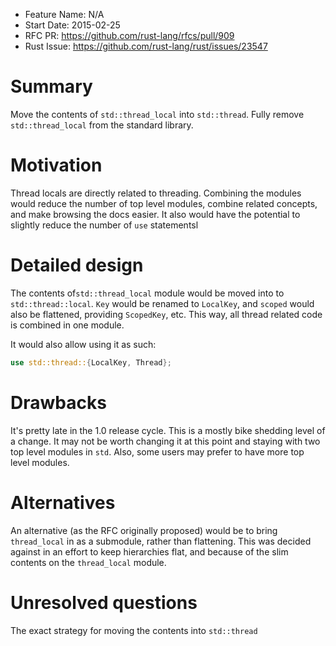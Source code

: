 - Feature Name: N/A
- Start Date: 2015-02-25
- RFC PR: https://github.com/rust-lang/rfcs/pull/909
- Rust Issue: https://github.com/rust-lang/rust/issues/23547

# Summary

Move the contents of `std::thread_local` into `std::thread`. Fully
remove `std::thread_local` from the standard library.

# Motivation

Thread locals are directly related to threading. Combining the modules
would reduce the number of top level modules, combine related concepts,
and make browsing the docs easier. It also would have the potential to
slightly reduce the number of `use` statementsl

# Detailed design

The contents of`std::thread_local` module would be moved into to
`std::thread::local`. `Key` would be renamed to `LocalKey`, and
`scoped` would also be flattened, providing `ScopedKey`, etc. This
way, all thread related code is combined in one module.

It would also allow using it as such:

```rust
use std::thread::{LocalKey, Thread};
```

# Drawbacks

It's pretty late in the 1.0 release cycle. This is a mostly bike
shedding level of a change. It may not be worth changing it at this
point and staying with two top level modules in `std`. Also, some users
may prefer to have more top level modules.

# Alternatives

An alternative (as the RFC originally proposed) would be to bring
`thread_local` in as a submodule, rather than flattening. This was
decided against in an effort to keep hierarchies flat, and because of
the slim contents on the `thread_local` module.

# Unresolved questions

The exact strategy for moving the contents into `std::thread`
